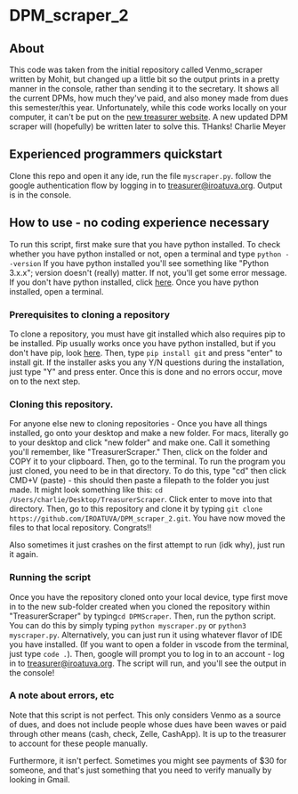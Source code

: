 # DPM_scraper_2

## About

This code was taken from the initial repository called Venmo_scraper written by Mohit, but changed up a little bit so the output prints in a pretty manner in the console, rather than sending it to the secretary. It shows all the current DPMs, how much they've paid, and also money made from dues this semester/this year. Unfortunately, while this code works locally on your computer, it can't be put on the [new treasurer website](https://iro-treasurer.herokuapp.com/). A new updated DPM scraper will (hopefully) be written later to solve this.
THanks! Charlie Meyer

## Experienced programmers quickstart

Clone this repo and open it any ide, run the file `myscraper.py`. follow the google authentication flow by logging in to treasurer@iroatuva.org. Output is in the console.

## How to use - no coding experience necessary

To run this script, first make sure that you have python installed. To check whether you have python installed or not, open a terminal and type `python --version` If you have python installed you'll see something like "Python 3.x.x"; version doesn't (really) matter. If not, you'll get some error message. If you don't have python installed, click [here](https://www.python.org/downloads/). Once you have python installed, open a terminal. 

### Prerequisites to cloning a repository
To clone a repository, you must have git installed which also requires pip to be installed. Pip usually works once you have python installed, but if you don't have pip, look [here](https://pip.pypa.io/en/stable/installation/). Then, type `pip install git` and press "enter" to install git. If the installer asks you any Y/N questions during the installation, just type "Y" and press enter. Once this is done and no errors occur, move on to the next step.

### Cloning this repository.

For anyone else new to cloning repositories - Once you have all things installed, go onto your desktop and make a new folder. For macs, literally go to your desktop and click "new folder" and make one. Call it something you'll remember, like "TreasurerScraper." Then, click on the folder and COPY it to your clipboard. Then, go to the terminal. To run the program you just cloned, you need to be in that directory. To do this, type "cd" then click CMD+V (paste) - this should then paste a filepath to the folder you just made. It might look something like this: `cd /Users/charlie/Desktop/TreasurerScraper`. Click enter to move into that directory. Then, go to this repository and clone it by typing `git clone https://github.com/IROATUVA/DPM_scraper_2.git`. You have now moved the files to that local repository. Congrats!!

Also sometimes it just crashes on the first attempt to run (idk why), just run it again. 

### Running the script

Once you have the repository cloned onto your local device, type first move in to the new sub-folder created when you cloned the repository within "TreasurerScraper" by typing`cd DPMScraper`. Then, run the python script. You can do this by simply typing `python myscraper.py` or `python3 myscraper.py`. Alternatively, you can just run it using whatever flavor of IDE you have installed. (If you want to open a folder in vscode from the terminal, just type `code .`). Then, google will prompt you to log in to an account - log in to treasurer@iroatuva.org. The script will run, and you'll see the output in the console! 

### A note about errors, etc

Note that this script is not perfect. This only considers Venmo as a source of dues, and does not include people whose dues have been waves or paid through other means (cash, check, Zelle, CashApp). It is up to the treasurer to account for these people manually. 

Furthermore, it isn't perfect. Sometimes you might see payments of $30 for someone, and that's just something that you need to verify manually by looking in Gmail. 

